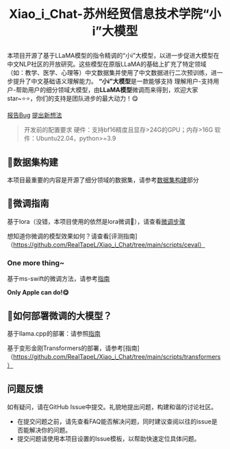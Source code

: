# <p align="center">Xiao_i_Chat-苏州经贸信息技术学院“小i”大模型</p>
本项目开源了基于LLaMA模型的指令精调的“小i”大模型，以进一步促进大模型在中文NLP社区的开放研究。这些模型在原版LLaMA的基础上扩充了特定领域（如：教学、医学、心理等）中文数据集并使用了中文数据进行二次预训练，进一步提升了中文基础语义理解能力。
**“小i”大模型**是一款能够支持 理解用户-支持用户-帮助用户的细分领域大模型，由**LLaMA模型**微调而来得到，欢迎大家star~⭐⭐，你们的支持是团队进步的最大动力！😋

[报告Bug](https://github.com/RealTapeL/Xiao_i_Chat/issues) [提出新想法](https://github.com/RealTapeL/Xiao_i_Chat/issues)

>开发前的配置要求
硬件：支持bf16精度且显存>24G的GPU；内存>16G
软件：Ubuntu22.04，python>=3.9

## 🐙数据集构建
本项目最重要的内容是开源了细分领域的数据集，请参考[数据集构建](https://github.com/RealTapeL/Xiao_i_Chat/tree/main/data)部分

## 🐨微调指南
基于lora（没错，本项目使用的依然是lora微调🤗），请查看[微调步骤](https://github.com/RealTapeL/Xiao_i_Chat/blob/main/scripts/training/Readme_sft.md)

想知道你微调的模型效果如何？请查看[评测指南]（https://github.com/RealTapeL/Xiao_i_Chat/tree/main/scripts/ceval）
### **One more thing~**
基于ms-swift的微调方法，请参考[指南](https://github.com/RealTapeL/Xiao_i_Chat/blob/main/scripts/training/ms-Swift/Readme.md)

**Only Apple can do!😋**

## 🦊如何部署微调的大模型？

基于llama.cpp的部署：请参照[指南](https://github.com/RealTapeL/Xiao_i_Chat/tree/main/scripts/llama.cpp)

基于变形金刚Transformers的部署，请参考[指南]（https://github.com/RealTapeL/Xiao_i_Chat/tree/main/scripts/transformers）

## 问题反馈

如有疑问，请在GitHub Issue中提交。礼貌地提出问题，构建和谐的讨论社区。

- 在提交问题之前，请先查看FAQ能否解决问题，同时建议查阅以往的issue是否能解决你的问题。
- 提交问题请使用本项目设置的Issue模板，以帮助快速定位具体问题。

